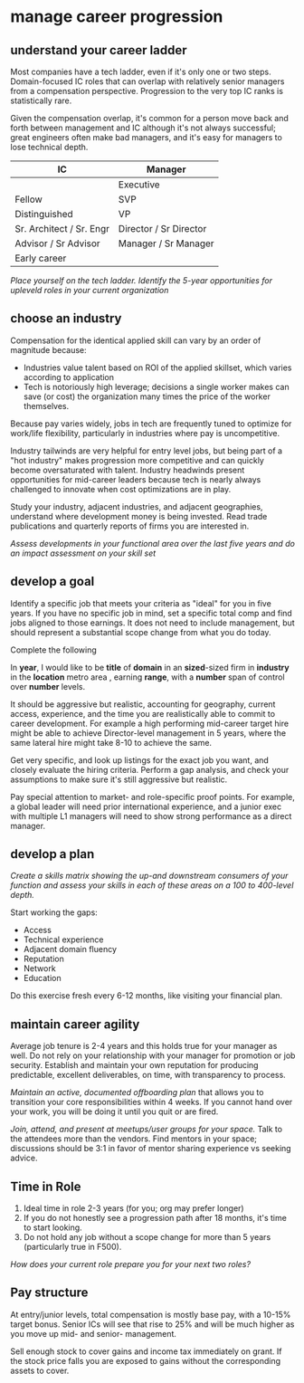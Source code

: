 # manage career progression

## understand your career ladder
Most companies have a tech ladder, even if it's only one or two steps.  Domain-focused IC roles that can overlap with relatively senior managers from a compensation perspective.  Progression to the very top IC ranks is statistically rare.  

Given the compensation overlap, it's common for a person move back and forth between management and IC although it's not always successful; great engineers often make bad managers, and it's easy for managers to lose technical depth.  

| IC                       | Manager                |
| ------------------------ | ---------------------- |
|                          | Executive              |
| Fellow                   | SVP                    |
| Distinguished            | VP                     |
| Sr. Architect / Sr. Engr | Director / Sr Director |
| Advisor / Sr Advisor     | Manager / Sr Manager   |
| Early career             |                        |

*Place yourself on the tech ladder.  Identify the 5-year opportunities for upleveld roles in your current organization*

## choose an industry
Compensation for the identical applied skill can vary by an order of magnitude because:

- Industries value talent based on ROI of the applied skillset, which varies according to application
- Tech is notoriously high leverage; decisions a single worker makes can save (or cost) the organization many times the price of the worker themselves.

Because pay varies widely, jobs in tech are frequently tuned to optimize for work/life flexibility, particularly in industries where pay is uncompetitive.

Industry tailwinds are very helpful for entry level jobs, but being part of a "hot industry" makes progression more competitive and can quickly become oversaturated with talent. Industry headwinds present opportunities for mid-career leaders because tech is nearly always challenged to innovate when cost optimizations are in play.  

Study your industry, adjacent industries, and adjacent geographies, understand where development money is being invested.  Read trade publications and quarterly reports of firms you are interested in.

*Assess developments in your functional area over the last five years and do an impact assessment on your skill set* 

## develop a goal
Identify a specific job that meets your criteria as "ideal" for you in five years.  If you have no specific job in mind, set a specific total comp and find jobs aligned to those earnings.  It does not need to include management, but should represent a substantial scope change from what you do today. 

Complete the following

In **year**, I would like to be **title** of **domain** in an **sized**-sized firm in **industry** in the **location** metro area , earning **range**, with a **number** span of control over **number** levels.

It should be aggressive but realistic, accounting for geography, current access, experience, and the time you are realistically able to commit to career development.   For example a high performing mid-career target hire might be able to achieve Director-level management in 5 years, where the same lateral hire might take 8-10 to achieve the same.

Get very specific, and look up listings for the exact job you want, and closely evaluate the hiring criteria.   Perform a gap analysis, and check your assumptions to make sure it's still aggressive but realistic.  

Pay special attention to market- and role-specific proof points.  For example, a global leader will need prior international experience, and a junior exec with multiple L1 managers will need to show strong performance as a direct manager.

## develop a plan

*Create a skills matrix showing the up-and downstream consumers of your function and assess your skills in each of these areas on a 100 to 400-level depth.* 

Start working the gaps:
- Access
- Technical experience
- Adjacent domain fluency
- Reputation
- Network
- Education

Do this exercise fresh every 6-12 months, like visiting your financial plan.

## maintain career agility
Average job tenure is 2-4 years and this holds true for your manager as well. Do not rely on your relationship with your manager for promotion or job security. Establish and maintain your own reputation for producing predictable, excellent deliverables, on time, with transparency to process.

*Maintain an active, documented offboarding plan* that allows you to transition your core responsibilities within 4 weeks. If you cannot hand over your work, you will be doing it until you quit or are fired.

*Join, attend, and present at meetups/user groups for your space.*  Talk to the attendees more than the vendors.   Find mentors in your space; discussions should be 3:1 in favor of mentor sharing experience vs seeking advice.  


## Time in Role
1. Ideal time in role 2-3 years (for you; org may prefer longer)
2. If you do not honestly see a progression path after 18 months, it's time to start looking.  
3. Do not hold any job without a scope change for more than 5 years (particularly true in F500).

*How does your current role prepare you for your next two roles?*

## Pay structure
At entry/junior levels, total compensation is mostly base pay, with a 10-15% target bonus.  Senior ICs will see that rise to 25% and will be much higher as you move up mid- and senior- management.  

Sell enough stock to cover gains and income tax immediately on grant. If the stock price falls you are exposed to gains without the corresponding assets to cover.
